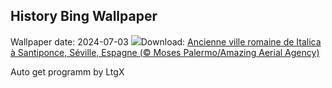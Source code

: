 ## History Bing Wallpaper
Wallpaper date: 2024-07-03
![](https://www.bing.com/th?id=OHR.ItalicaRuins_FR-CA5707908565_UHD.jpg&w=1000)Download: [Ancienne ville romaine de Italica à Santiponce, Séville,  Espagne (© Moses Palermo/Amazing Aerial Agency)](https://www.bing.com/th?id=OHR.ItalicaRuins_FR-CA5707908565_UHD.jpg)

Auto get programm by LtgX
